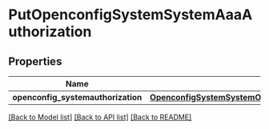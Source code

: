 # PutOpenconfigSystemSystemAaaAuthorization

## Properties
Name | Type | Description | Notes
------------ | ------------- | ------------- | -------------
**openconfig_systemauthorization** | [**OpenconfigSystemSystemOpenconfigsystemsystemAaaAuthorization**](OpenconfigSystemSystemOpenconfigsystemsystemAaaAuthorization.md) |  | [optional] 

[[Back to Model list]](../README.md#documentation-for-models) [[Back to API list]](../README.md#documentation-for-api-endpoints) [[Back to README]](../README.md)


